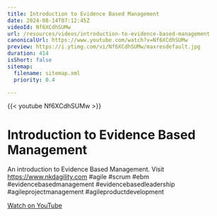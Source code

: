 ```yaml
---
title: Introduction to Evidence Based Management
date: 2024-08-14T07:12:45Z
videoId: Nf6XCdhSUMw
url: /resources/videos/introduction-to-evidence-based-management
canonicalUrl: https://www.youtube.com/watch?v=Nf6XCdhSUMw
preview: https://i.ytimg.com/vi/Nf6XCdhSUMw/maxresdefault.jpg
duration: 414
isShort: false
sitemap:
  filename: sitemap.xml
  priority: 0.4

---
```


{{< youtube Nf6XCdhSUMw >}}

# Introduction to Evidence Based Management

An introduction to Evidence Based Management. Visit https://www.nkdagility.com #agile #scrum #ebm #evidencebasedmanagement #evidencebasedleadership #agileprojectmanagement #agileproductdevelopment

[Watch on YouTube](https://www.youtube.com/watch?v=Nf6XCdhSUMw)


